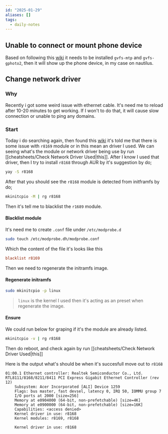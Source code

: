 ```yaml
---
id: "2025-01-29"
aliases: []
tags:
  - daily-notes
---
```


## Unable to connect or mount phone device

Based on following this [wiki](https://wiki.archlinux.org/title/File_manager_functionality#Mounting) it needs to be installed `gvfs-mtp` and `gvfs-gphoto2`, then it will show up the phone device, in my case on nautilus.

## Change network driver

### Why

Recently i got some weird issue with ethernet cable. It's need me to reload after 10-20 minutes to get working. If I won't to do that, it will cause slow connection or unable to ping any domains.

### Start

Today i do searching again, then found this [wiki](https://wiki.archlinux.org/title/Network_configuration/Ethernet#Realtek_RTL8111/8168B) it's told me that there is some issue with `r8169` module or in this mean an driver I used. We can seeing what's the module or network driver being use by run [[cheatsheets/Check Network Driver Used|this]]. After I know I used that driver, then I try to install `r8168` through AUR by it's suggestion by do;

```bash
yay -S r8168
```

After that you should see the `r8168` module is detected from initframfs by do;

```bash
mkinitcpio -M | rg r8168
```

Then it's tell me to blacklist the `r1689` module.

#### Blacklist module

It's need me to create `.conf` file under `/etc/modprobe.d`

```bash
sudo touch /etc/modprobe.dh/modprobe.conf
```

Which the content of the file it's looks like this

```conf
blacklist r8169
```

Then we need to regenerate the initramfs image.

#### Regenerate initramfs

```bash
sudo mkinitcpio -p linux
```

> `linux` is the kernel I used then it's acting as an preset when regenerate the image.

#### Ensure

We could run below for graping if it's the module are already listed.

```bash
mkinitcpio -v | rg r8168
```

Then do reboot, and check again by run [[cheatsheets/Check Network Driver Used|this]]

Here is the output what's should be when it's succesfull move out to `r8168`

```
01:00.1 Ethernet controller: Realtek Semiconductor Co., Ltd. RTL8111/8168/8211/8411 PCI Express Gigabit Ethernet Controller (rev 12)
	Subsystem: Acer Incorporated [ALI] Device 1259
	Flags: bus master, fast devsel, latency 0, IRQ 50, IOMMU group 7
	I/O ports at 2000 [size=256]
	Memory at e0904000 (64-bit, non-prefetchable) [size=4K]
	Memory at e0900000 (64-bit, non-prefetchable) [size=16K]
	Capabilities: <access denied>
	Kernel driver in use: r8168
	Kernel modules: r8169, r8168
```

```
	Kernel driver in use: r8168
```

